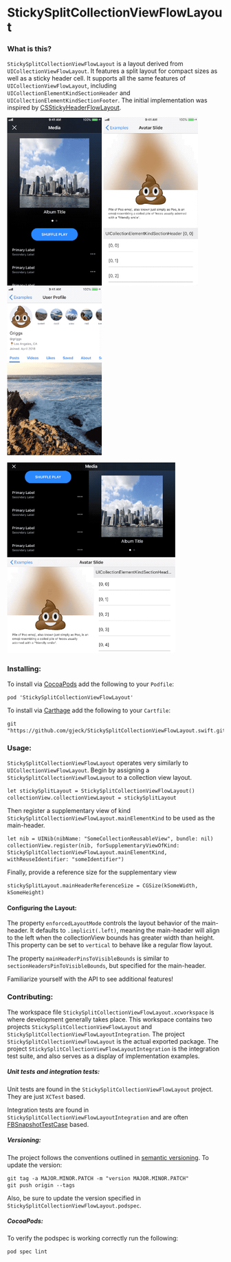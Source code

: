 # StickySplitCollectionViewFlowLayout

### What is this?
`StickySplitCollectionViewFlowLayout` is a layout derived from `UICollectionViewFlowLayout`. It features a split layout for compact sizes as well as a sticky header cell. It supports all the same features of `UICollectionViewFlowLayout`, including `UICollectionElementKindSectionHeader` and `UICollectionElementKindSectionFooter`. The initial implementation was inspired by [CSStickyHeaderFlowLayout](https://github.com/CSStickyHeaderFlowLayout/CSStickyHeaderFlowLayout).

![media_portrait](StickySplitCollectionViewFlowLayoutIntegration/Assets/media_portrait.gif "Media Portrait Example") ![media_portrait](StickySplitCollectionViewFlowLayoutIntegration/Assets/avatar_portrait.gif "Avatar Portrait Example") ![media_portrait](StickySplitCollectionViewFlowLayoutIntegration/Assets/user_portrait.gif "User Portrait Example")

![media_landscape](StickySplitCollectionViewFlowLayoutIntegration/Assets/media_landscape.gif "Media Landscape Example")
![media_landscape](StickySplitCollectionViewFlowLayoutIntegration/Assets/avatar_landscape.gif "Avatar Landscape Example")

### Installing:
To install via [CocoaPods](https://cocoapods.org/) add the following to your `Podfile`:
```
pod 'StickySplitCollectionViewFlowLayout'
```

To install via [Carthage](https://github.com/Carthage/Carthage) add the following to your `Cartfile`:
```
git "https://github.com/gjeck/StickySplitCollectionViewFlowLayout.swift.git"
```

### Usage:
`StickySplitCollectionViewFlowLayout` operates very similarly to `UICollectionViewFlowLayout`. Begin by assigning a `StickySplitCollectionViewFlowLayout` to a collection view layout.
```
let stickySplitLayout = StickySplitCollectionViewFlowLayout()
collectionView.collectionViewLayout = stickySplitLayout
```

Then register a supplementary view of kind `StickySplitCollectionViewFlowLayout.mainElementKind` to be used as the main-header.
```
let nib = UINib(nibName: "SomeCollectionReusableView", bundle: nil)
collectionView.register(nib, forSupplementaryViewOfKind: StickySplitCollectionViewFlowLayout.mainElementKind, withReuseIdentifier: "someIdentifier")
```

Finally, provide a reference size for the supplementary view
```
stickySplitLayout.mainHeaderReferenceSize = CGSize(kSomeWidth, kSomeHeight)
```

#### Configuring the Layout:
The property `enforcedLayoutMode` controls the layout behavior of the main-header. It defaults to `.implicit(.left)`, meaning the main-header will align to the left when the collectionView bounds has greater width than height. This property can be set to `vertical` to behave like a regular flow layout. 

The property `mainHeaderPinsToVisibleBounds` is similar to `sectionHeadersPinToVisibleBounds`, but specified for the main-header.

Familiarize yourself with the API to see additional features!

### Contributing:
The workspace file `StickySplitCollectionViewFlowLayout.xcworkspace` is where development generally takes place. This workspace contains two projects `StickySplitCollectionViewFlowLayout` and `StickySplitCollectionViewFlowLayoutIntegration`. The project `StickySplitCollectionViewFlowLayout` is the actual exported package. The project `StickySplitCollectionViewFlowLayoutIntegration` is the integration test suite, and also serves as a display of implementation examples.

##### Unit tests and integration tests:
Unit tests are found in the `StickySplitCollectionViewFlowLayout` project. They are just `XCTest` based.

Integration tests are found in `StickySplitCollectionViewFlowLayoutIntegration` and are often [FBSnapshotTestCase](https://github.com/uber/ios-snapshot-test-case) based.

##### Versioning:
The project follows the conventions outlined in [semantic versioning](http://semver.org/). To update the version:
```
git tag -a MAJOR.MINOR.PATCH -m "version MAJOR.MINOR.PATCH"
git push origin --tags
```
Also, be sure to update the version specified in `StickySplitCollectionViewFlowLayout.podspec`.

##### CocoaPods:
To verify the podspec is working correctly run the following:
```
pod spec lint
```
